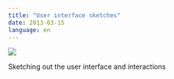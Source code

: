 ```yaml
---
title: "User interface sketches"
date: 2013-03-15
language: en
---
```


![](/images/tumblr_mjp7nk5th51s5gaabo1_1280.jpg)

Sketching out the user interface and interactions
